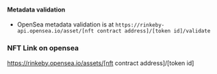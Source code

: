 #### Metadata validation
- OpenSea metadata validation is at `https://rinkeby-api.opensea.io/asset/[nft contract address]/[token id]/validate`

### NFT Link on opensea
https://rinkeby.opensea.io/assets/[nft contract address]/[token id]

